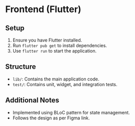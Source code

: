 
# Frontend (Flutter)

## Setup
1. Ensure you have Flutter installed.
2. Run `flutter pub get` to install dependencies.
3. Use `flutter run` to start the application.

## Structure
- `lib/`: Contains the main application code.
- `test/`: Contains unit, widget, and integration tests.

## Additional Notes
- Implemented using BLoC pattern for state management.
- Follows the design as per Figma link.
